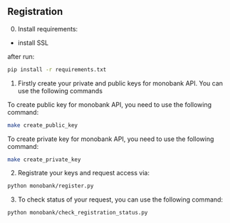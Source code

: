 ## Registration
0. Install requirements:

* install SSL

after run:
```bash
pip install -r requirements.txt
```


1. Firstly create your private and public keys for monobank API. You can use the following commands
 
To create public key for monobank API, you need to use the following command:
```bash
make create_public_key
```

To create private key for monobank API, you need to use the following command:
```bash
make create_private_key
```

2. Registrate your keys and request access via:
```bash
python monobank/register.py
```

3. To check status of your request, you can use the following command:
```bash
python monobank/check_registration_status.py
```
